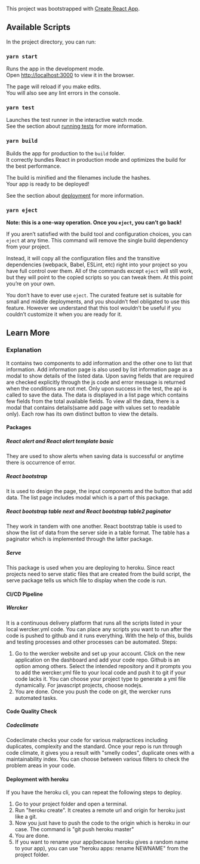 This project was bootstrapped with [Create React App](https://github.com/facebook/create-react-app).

## Available Scripts

In the project directory, you can run:

### `yarn start`

Runs the app in the development mode.<br />
Open [http://localhost:3000](http://localhost:3000) to view it in the browser.

The page will reload if you make edits.<br />
You will also see any lint errors in the console.

### `yarn test`

Launches the test runner in the interactive watch mode.<br />
See the section about [running tests](https://facebook.github.io/create-react-app/docs/running-tests) for more information.

### `yarn build`

Builds the app for production to the `build` folder.<br />
It correctly bundles React in production mode and optimizes the build for the best performance.

The build is minified and the filenames include the hashes.<br />
Your app is ready to be deployed!

See the section about [deployment](https://facebook.github.io/create-react-app/docs/deployment) for more information.

### `yarn eject`

**Note: this is a one-way operation. Once you `eject`, you can’t go back!**

If you aren’t satisfied with the build tool and configuration choices, you can `eject` at any time. This command will remove the single build dependency from your project.

Instead, it will copy all the configuration files and the transitive dependencies (webpack, Babel, ESLint, etc) right into your project so you have full control over them. All of the commands except `eject` will still work, but they will point to the copied scripts so you can tweak them. At this point you’re on your own.

You don’t have to ever use `eject`. The curated feature set is suitable for small and middle deployments, and you shouldn’t feel obligated to use this feature. However we understand that this tool wouldn’t be useful if you couldn’t customize it when you are ready for it.

## Learn More
### Explanation

It contains two components to add information and the other one to list that information. Add information page is also used by list information page as a modal to show details of the listed data. Upon saving fields that are required are checked explicitly through the js code and error message is returned when the conditions are not met. Only upon success in the test, the api is called to save the data. The data is displayed in a list page which contains few fields from the total available fields. To view all the data, there is a modal that contains details(same add page with values set to readable only). Each row has its own distinct button to view the details.
#### Packages
##### React alert and React alert template basic
They are used to show alerts when saving data is successful or anytime there is occurrence of error.

##### React bootstrap
It is used to design the page, the input components and the button that add data. The list page includes modal which is a part of this package.

##### React bootstrap table next and React bootstrap table2 paginator
They work in tandem with one another. React bootstrap table is used to show the list of data from the server side in a table format. The table has a paginator which is implemented through the latter package.

##### Serve
This package is used when you are deploying to heroku. Since react projects need to serve static files that are created from the build script, the serve package tells us which file to display when the code is run.

#### CI/CD Pipeline
##### Wercker
It is a continuous delivery platform that runs all the scripts listed in your local wercker.yml code. You can place any scripts you want to run after the code is pushed to github and it runs everything. With the help of this, builds and testing processes and other processes can be automated.
Steps:
1. Go to the wercker website and set up your account. Click on the new application on the dashboard and add your code repo. Github is an option among others. Select the intended repository and it prompts you to add the wercker.yml file to your local code and push it to git if your code lacks it. You can choose your project type to generate a yml file dynamically. For javascript projects, choose nodejs.
2. You are done. Once you push the code on git, the wercker runs automated tasks.

#### Code Quality Check
##### Codeclimate
Codeclimate checks your code for various malpractices including duplicates, complexity and the standard. Once your repo is run through code climate, it gives you a result with "smelly codes", duplicate ones with a maintainability index. You can choose between various filters to check the problem areas in your code.

#### Deployment with heroku
If you have the heroku cli, you can repeat the following steps to deploy.
1. Go to your project folder and open a terminal.
2. Run "heroku create". It creates a remote url and origin for heroku just like a git. 
3. Now you just have to push the code to the origin which is heroku in our case. The command is "git push heroku master"
4. You are done.
5. If you want to rename your app(because heroku gives a random name to your app), you can use "heroku apps: rename NEWNAME" from the project folder.


<!-- You can learn more in the [Create React App documentation](https://facebook.github.io/create-react-app/docs/getting-started).

To learn React, check out the [React documentation](https://reactjs.org/). -->

